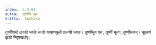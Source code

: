 ```yaml
---
index:  3.4.63
sutra:  तूष्णीमि भुवः
vritti:  kashika 
---
```


तूष्णींशब्दे उपपदे भवतेः धातोः क्त्वाणमुलौ प्रत्ययौ भवतः। तूष्णींभूय गतः, तूष्णीं भूत्वा, तूष्णींभावम्। भूग्रहणं कृञो निवृ̄त्त्यर्थम्।

